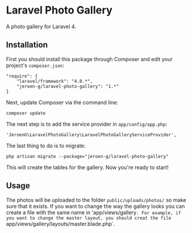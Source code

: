 Laravel Photo Gallery
=====================

A photo gallery for Laravel 4.

## Installation
First you should install this package through Composer and edit your project's `composer.json`:

    "require": {
		"laravel/framework": "4.0.*",
		"jeroen-g/laravel-photo-gallery": "1.*"
	}

Next, update Composer via the command line:

    composer update

The next step is to add the service provider in `app/config/app.php`:

    'JeroenG\LaravelPhotoGallery\LaravelPhotoGalleryServiceProvider',

The last thing to do is to migrate:

	php artisan migrate --package="jeroen-g/laravel-photo-gallery"

This will create the tables for the gallery. Now you're ready to start!

## Usage
The photos will be uploaded to the folder `public/uploads/photos/` so make sure that it exists.
If you want to change the way the gallery looks you can create a file with the same name in 'app/views/gallery`. For example, if you want to change the master layout, you should creat the file `app/views/gallery/layouts/master.blade.php`.